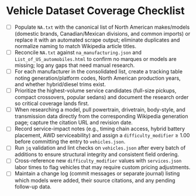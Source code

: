 # Vehicle Dataset Coverage Checklist

- [ ] Populate `NA.txt` with the canonical list of North American makes/models (domestic brands, Canadian/Mexican divisions, and common imports) or replace it with an automated scrape output; eliminate duplicates and normalize naming to match Wikipedia article titles.
- [ ] Reconcile `NA.txt` against `na_manufacturing.json` and `List_of_US_automobiles.html` to confirm no marques or models are missing; log any gaps that need manual research.
- [ ] For each manufacturer in the consolidated list, create a tracking table noting generation/platform codes, North American production years, and whether hybrid/diesel trims exist.
- [ ] Prioritize the highest-volume service candidates (full-size pickups, compact crossovers, popular sedans) and document the research order so critical coverage lands first.
- [ ] When researching a model, pull powertrain, drivetrain, body-style, and transmission data directly from the corresponding Wikipedia generation page; capture the citation URL and revision date.
- [ ] Record service-impact notes (e.g., timing chain access, hybrid battery placement, AWD serviceability) and assign a `difficulty_modifier` ≥ 1.00 before committing the entry to `vehicles.json`.
- [ ] Run `jq` validation and lint checks on `vehicles.json` after every batch of additions to ensure structural integrity and consistent field ordering.
- [ ] Cross-reference new `difficulty_modifier` values with `services.json` labor times to flag vehicles that may require custom pricing adjustments.
- [ ] Maintain a change log (commit messages or separate journal) listing which models were added, their source citations, and any pending follow-up data.
